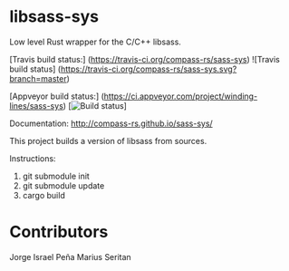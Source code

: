 libsass-sys
===========
Low level Rust wrapper for the C/C++ libsass.

[Travis build status:] (https://travis-ci.org/compass-rs/sass-sys) ![Travis build status]
(https://travis-ci.org/compass-rs/sass-sys.svg?branch=master)

[Appveyor build status:] (https://ci.appveyor.com/project/winding-lines/sass-sys)
[![Build status](https://ci.appveyor.com/api/projects/status/mup239rroe6wsndt?svg=true)]

Documentation: http://compass-rs.github.io/sass-sys/


This project builds a version of libsass from sources.

Instructions:

1. git submodule init
2. git submodule update
3. cargo build


Contributors
===========
Jorge Israel Peña
Marius Seritan
